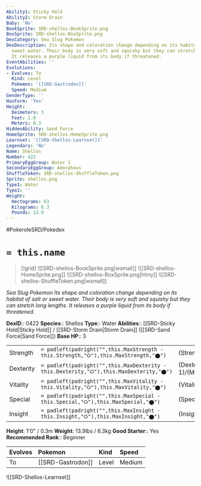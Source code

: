 ```yaml
---
Ability1: Sticky Hold
Ability2: Storm Drain
Baby: 'No'
BookSprite: SRD-shellos-BookSprite.png
BoxSprite: SRD-shellos-BoxSprite.png
DexCategory: Sea Slug Pokemon
DexDescription: Its shape and coloration change depending on its habitat of salt or
  sweet water. Their body is very soft and squishy but they can stretch long lengths.
  It releases a purple liquid from its body if threatened.
EventAbilities: ''
Evolutions:
- Evolves: To
  Kind: Level
  Pokemon: '[[SRD-Gastrodon]]'
  Speed: Medium
GenderType: ''
HasForm: 'Yes'
Height:
  Deimeters: 3
  Feet: 1.0
  Meters: 0.3
HiddenAbility: Sand Force
HomeSprite: SRD-shellos-HomeSprite.png
Learnset: '[[SRD-Shellos-Learnset]]'
Legendary: 'No'
Name: Shellos
Number: 422
PrimaryEggGroup: Water 1
SecondaryEggGroup: Amorphous
ShuffleToken: SRD-shellos-ShuffleToken.png
Sprite: shellos.png
Type1: Water
Type2: ''
Weight:
  Hectograms: 63
  Kilograms: 6.3
  Pounds: 13.9
---
```


#PokeroleSRD/Pokedex

# `= this.name`

> [!grid]
> ![[SRD-shellos-BookSprite.png|wsmall]]
> ![[SRD-shellos-HomeSprite.png]]
> ![[SRD-shellos-BoxSprite.png|htiny]]
> ![[SRD-shellos-ShuffleToken.png|wsmall]]


*Sea Slug Pokemon*
*Its shape and coloration change depending on its habitat of salt or sweet water. Their body is very soft and squishy but they can stretch long lengths. It releases a purple liquid from its body if threatened.*

**DexID**:: 0422
**Species**:: Shellos
**Type**:: Water
**Abilities**:: [[SRD-Sticky Hold|Sticky Hold]] / [[SRD-Storm Drain|Storm Drain]] ([[SRD-Sand Force|Sand Force]])
**Base HP**:: 3

|           |                                                                                        |                                          |
| --------- | -------------------------------------------------------------------------------------- | ---------------------------------------- |
| Strength  | `= padleft(padright("",this.MaxStrength - this.Strength,"⭘"),this.MaxStrength,"⬤")`    | (Strength::2)/(MaxStrength::4)   |
| Dexterity | `= padleft(padright("",this.MaxDexterity - this.Dexterity,"⭘"),this.MaxDexterity,"⬤")` | (Dexterity:: 1)/(MaxDexterity::3) |
| Vitality  | `= padleft(padright("",this.MaxVitality - this.Vitality,"⭘"),this.MaxVitality,"⬤")`    | (Vitality::2)/(MaxVitality::4)   |
| Special   | `= padleft(padright("",this.MaxSpecial - this.Special,"⭘"),this.MaxSpecial,"⬤")`       | (Special::2)/(MaxSpecial::4)     |
| Insight   | `= padleft(padright("",this.MaxInsight - this.Insight,"⭘"),this.MaxInsight,"⬤")`       | (Insight::2)/(MaxInsight::4)     |

**Height**: 1'0" / 0.3m
**Weight**: 13.9lbs / 6.3kg
**Good Starter**:: Yes
**Recommended Rank**:: Beginner

| Evolves   | Pokemon           | Kind   | Speed   |
|:----------|:------------------|:-------|:--------|
| To        | [[SRD-Gastrodon]] | Level  | Medium  |

![[SRD-Shellos-Learnset]]